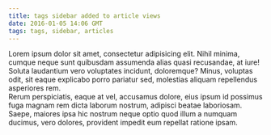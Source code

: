 ```yaml
---
title: tags sidebar added to article views
date: 2016-01-05 14:06 GMT
tags: tags, sidebar, articles
---
```

<div>Lorem ipsum dolor sit amet, consectetur adipisicing elit. Nihil minima, cumque neque sunt quibusdam assumenda alias quasi recusandae, at iure!</div>
<div>Soluta laudantium vero voluptates incidunt, doloremque? Minus, voluptas odit, sit eaque explicabo porro pariatur sed, molestias aliquam repellendus asperiores rem.</div>
<div>Rerum perspiciatis, eaque at vel, accusamus dolore, eius ipsum id possimus fuga magnam rem dicta laborum nostrum, adipisci beatae laboriosam.</div>
<div>Saepe, maiores ipsa hic nostrum neque optio quod illum a numquam ducimus, vero dolores, provident impedit eum repellat ratione ipsam.</div>
